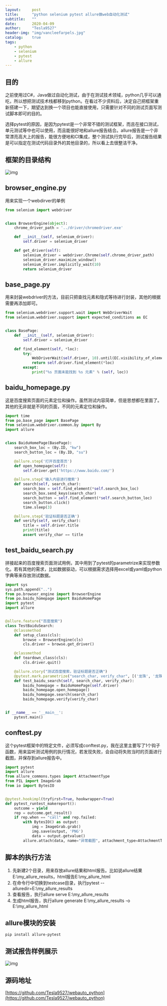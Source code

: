```yaml
---
layout:     post
title:      "python selenium pytest allure做web自动化测试"
subtitle:   ""
date:       2020-04-09
author:     "Tesla9527"
header-img: "img/vancleefarpels.jpg"
catalog:    true
tags:
    - python
    - selenium
    - pytest
    - allure
---
```


## 目的
之前使用过C#，Java做过自动化测试，由于在测试技术领域，python几乎可以通吃，所以想把测试技术栈都移到python。在看过不少资料后，决定自己把框架重新搭建一下，期望达到换一个项目也能直接使用，只需要针对不同的测试页面写测试脚本即可的目的。

选择pytest的原因，是因为pytest是一个非常不错的测试框架，而且在接口测试，单元测试等中也可以使用，而且能很好地和allure报告结合。allure报告是一个非常漂亮高大上的报告，能很方便地和CI集成，整个测试执行完毕后，测试报告结果是可以指定在测试代码目录外的其他目录的，所以看上去很整洁干净。

## 框架的目录结构

![img](/img/in-post/webauto/framework.png)

## browser_engine.py

用来实现一个webdirver的单例
```python
from selenium import webdriver


class BrowserEngine(object):
    chrome_driver_path = '../driver/chromedriver.exe'

    def __init__(self, selenium_driver):
        self.driver = selenium_driver

    def get_driver(self):
        selenium_driver = webdriver.Chrome(self.chrome_driver_path)
        selenium_driver.maximize_window()
        selenium_driver.implicitly_wait(10)
        return selenium_driver
```

## base_page.py

用来封装webdriver的方法，目前只把查找元素和隐式等待进行封装，其他的根据需要再添加即可。
```python
from selenium.webdriver.support.wait import WebDriverWait
from selenium.webdriver.support import expected_conditions as EC


class BasePage:
    def __init__(self, selenium_driver):
        self.driver = selenium_driver

    def find_element(self, *loc):
        try:
            WebDriverWait(self.driver, 10).until(EC.visibility_of_element_located(loc))
            return self.driver.find_element(*loc)
        except:
            print("%s 页面未能找到 %s 元素" % (self, loc))
```

## baidu_homepage.py

这是百度搜索页面的元素定位和操作。虽然测试内容简单，但是思想都在里面了。其他的无非就是不同的页面，不同的元素定位和操作。
```python
import time
from po.base_page import BasePage
from selenium.webdriver.common.by import By
import allure


class BaiduHomePage(BasePage):
    search_box_loc = (By.ID, "kw")
    search_button_loc = (By.ID, "su")

    @allure.step('打开百度首页')
    def open_homepage(self):
        self.driver.get('https://www.baidu.com/')

    @allure.step('输入内容进行搜索')
    def search(self, search_char):
        search_box = self.find_element(*self.search_box_loc)
        search_box.send_keys(search_char)
        search_button = self.find_element(*self.search_button_loc)
        search_button.click()
        time.sleep(3)

    @allure.step('验证标题是否正确')
    def verify(self, verify_char):
        title = self.driver.title
        print(title)
        assert verify_char == title
```

## test_baidu_search.py

拼接起来的百度搜索页面测试用例，其中用到了pytest的parametrize来实现参数化。若有其他的需求，比如数据驱动，可以根据需求选择用excel或yaml或python字典等来存放测试数据。
```python
import sys
sys.path.append("..")
from po.browser_engine import BrowserEngine
from po.baidu_homepage import BaiduHomePage
import pytest
import allure


@allure.feature("百度搜索")
class TestBaiduSearch:
    @classmethod
    def setup_class(cls):
        browse = BrowserEngine(cls)
        cls.driver = browse.get_driver()

    @classmethod
    def teardown_class(cls):
        cls.driver.quit()

    @allure.story("测试百度搜索，验证标题是否正确")
    @pytest.mark.parametrize("search_char, verify_char", [('龙珠', '龙珠_百度搜索'), ('火影忍者', '火影_百度搜索')])
    def test_baidu_search(self, search_char, verify_char):
        baidu_homepage = BaiduHomePage(self.driver)
        baidu_homepage.open_homepage()
        baidu_homepage.search(search_char)
        baidu_homepage.verify(verify_char)


if __name__ == '__main__':
    pytest.main()
```

## conftest.py

这个pytest框架中的特定文件，必须写成conftest.py，我在这里主要写了1个钩子函数，用来监听测试用例的执行情况，若发现失败，会自动将失败当时的页面进行截图，并保存到allure报告中。
```python
import pytest
import allure
from allure_commons.types import AttachmentType
from PIL import ImageGrab
from io import BytesIO


@pytest.hookimpl(tryfirst=True, hookwrapper=True)
def pytest_runtest_makereport():
    outcome = yield
    rep = outcome.get_result()
    if rep.when == "call" and rep.failed:
        with BytesIO() as output:
            img = ImageGrab.grab()
            img.save(output, 'PNG')
            data = output.getvalue()
        allure.attach(data, name="异常截图", attachment_type=AttachmentType.PNG)
```

## 脚本的执行方法

1. 先新建2个目录，用来存放allure结果和html报告。比如说allure结果E:\my_allure_results，html报告E:\my_allure_html
2. 在命令行中切换到testcase目录，执行pytest --alluredir=E:\my_allure_results
3. 查看报告，执行allure serve E:\my_allure_results
4. 生成html报告，执行allure generate E:\my_allure_results -o E:\my_allure_html


## allure模块的安装

```
pip install allure-pytest
```

## 测试报告样例展示

![img](/img/in-post/webauto/demo_result_show.png)

## 源码地址

[https://github.com/Tesla9527/webauto_python](https://github.com/Tesla9527/webauto_python)
